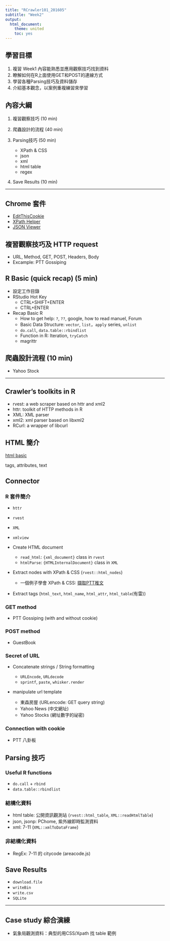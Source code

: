 ```yaml
---
title: "RCrawler101_201605"
subtitle: "Week2"
output: 
  html_document: 
    theme: united
    toc: yes
---
```



## 學習目標

1. 複習 Week1 內容能熟悉並應用觀察技巧找到資料
2. 瞭解如何在R上面使用GET和POST的連線方式
3. 學習各種Parsing技巧及資料儲存
4. 介紹基本觀念，以案例重複練習來學習


## 內容大綱

1. 複習觀察技巧 (10 min)

2. 爬蟲設計的流程 (40 min)

3. Parsing技巧 (50 min)
    + XPath & CSS
    + json
    + xml
    + html table
    + regex
 
4. Save Results (10 min)


--------------------------------------------------------------

## Chrome 套件
+ [EditThisCookie](https://chrome.google.com/webstore/detail/editthiscookie/fngmhnnpilhplaeedifhccceomclgfbg?hl=zh-TW)
+ [XPath Helper](https://chrome.google.com/webstore/detail/xpath-helper/hgimnogjllphhhkhlmebbmlgjoejdpjl?hl=zh-TW)
+ [JSON Viewer](https://chrome.google.com/webstore/detail/json-viewer/gbmdgpbipfallnflgajpaliibnhdgobh)


## 複習觀察技巧及 HTTP request
+ URL, Method, GET, POST, Headers, Body
+ Excample: PTT Gossiping


## R Basic (quick recap) (5 min)

+ 設定工作目錄
+ RStudio Hot Key
    - CTRL+SHIFT+ENTER
    - CTRL+ENTER
+ Recap Basic R
    - How to get help: `?`, `??`, google, how to read manuel, Forum
    - Basic Data Structure: `vector`, `list`，`apply` series, `unlist`
    - `do.call`, `data.table::rbindlist`
    - Function in R: Iteration, `tryCatch`
    - magrittr

## 爬蟲設計流程 (10 min)
+ Yahoo Stock


-----------------------------------------------------------

## Crawler’s toolkits in R
+ rvest: a web scraper based on httr and xml2
+ httr: toolkit of HTTP methods in R
+ XML: XML parser
+ xml2: xml parser based on libxml2
+ RCurl: a wrapper of libcurl

## HTML 簡介

[html basic](http://www.w3schools.com/html/html_basic.asp)

tags, attributes, text


## Connector

### R 套件簡介
+ `httr`
+ `rvest`
+ `XML`
+ `xmlview`

+ Create HTML document
    - `read_html`: `{xml_document}` class in `rvest`
    - `htmlParse`: `{HTMLInternalDocument}` class in `XML`

+ Extract nodes with XPath & CSS (`rvest::html_nodes`)
    - 一個例子學會 XPath & CSS: [擷取PTT推文](https://github.com/datasci-info/RC101-TAITRA/blob/master/Lecture3/extract_ptt_push.R)

+ Extract tags (`html_text`, `html_name`, `html_attr`, `html_table`(有雷))


### GET method
+ PTT Gossiping (with and without cookie)


### POST method
+ GuestBook


### Secret of URL
+ Concatenate strings / String formatting
    - `URLEncode`, `URLdecode`
    - `sprintf`, `paste`, `whisker.render`

+ manipulate url template
    - 東森房屋 (URLencode: GET query string)
    - Yahoo News (中文網址)
    - Yahoo Stocks (網址數字的祕密)


### Connection with cookie
+ PTT 八卦板

## Parsing 技巧
### Useful R functions
+ `do.call` + `rbind`
+ `data.table::rbindlist`



### 結構化資料
+ html table: 公開資訊觀測站 (`rvest::html_table`, `XML::readHtmlTable`)
+ json, jsonp: PChome, 紫外線即時監測資料
+ xml: 7-11 (`XML::xmlToDataFrame`)

### 非結構化資料
+ RegEx: 7-11 的 citycode (areacode.js)


## Save Results
+ `download.file`
+ `writeBin`
+ `write.csv`
+ `SQLite`

----------------------------------------------------------------

## Case study 綜合演練

+ 氣象局觀測資料：典型的用CSS/Xpath 找 table 範例


